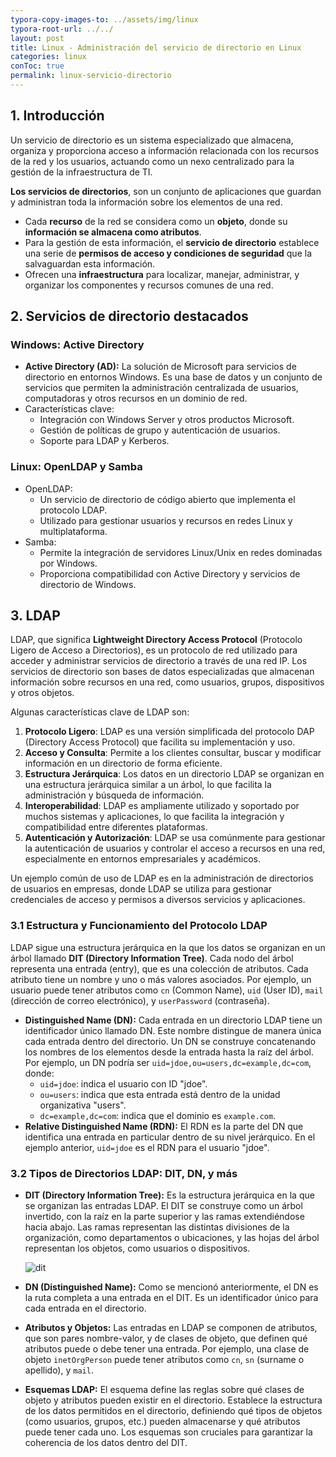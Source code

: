 ```yaml
---
typora-copy-images-to: ../assets/img/linux
typora-root-url: ../../
layout: post
title: Linux - Administración del servicio de directorio en Linux
categories: linux
conToc: true
permalink: linux-servicio-directorio
---
```


## 1. Introducción

Un servicio de directorio es un sistema especializado que almacena,  organiza y proporciona acceso a información relacionada con los recursos de la red y los usuarios, actuando como un nexo centralizado para la  gestión de la infraestructura de TI.

**Los servicios de directorios**, son un conjunto de aplicaciones que guardan y administran toda la información sobre los elementos de una red.

- Cada **recurso** de la red se considera como un **objeto**, donde su **información se almacena como atributos**.
- Para la gestión de esta información, el **servicio de directorio** establece una serie de **permisos de acceso y condiciones de seguridad** que la salvaguardan esta información.
- Ofrecen una **infraestructura** para localizar, manejar, administrar, y organizar los componentes y recursos comunes de una red.

## 2. Servicios de directorio destacados

### **Windows: Active Directory**

- **Active Directory (AD):** La solución de Microsoft para servicios de directorio en entornos Windows. Es una base de datos y un conjunto de servicios que permiten la administración centralizada de usuarios, computadoras y otros recursos en un dominio de red.
- Características clave:
  - Integración con Windows Server y otros productos Microsoft.
  - Gestión de políticas de grupo y autenticación de usuarios.
  - Soporte para LDAP y Kerberos.

###  **Linux: OpenLDAP y Samba**

- OpenLDAP:
  - Un servicio de directorio de código abierto que implementa el protocolo LDAP.
  - Utilizado para gestionar usuarios y recursos en redes Linux y multiplataforma.
- Samba:
  - Permite la integración de servidores Linux/Unix en redes dominadas por Windows.
  - Proporciona compatibilidad con Active Directory y servicios de directorio de Windows.



## 3.  LDAP 

   LDAP, que significa **Lightweight Directory Access Protocol** (Protocolo Ligero de Acceso a Directorios), es un protocolo de red utilizado para acceder y administrar servicios de directorio a través de una red IP. Los servicios de directorio son bases de datos especializadas que almacenan información sobre recursos en una red, como usuarios, grupos, dispositivos y otros objetos.

   Algunas características clave de LDAP son:

   1. **Protocolo Ligero**: LDAP es una versión simplificada del protocolo DAP (Directory Access Protocol) que facilita su implementación y uso.
   2. **Acceso y Consulta**: Permite a los clientes consultar, buscar y modificar información en un directorio de forma eficiente.
   3. **Estructura Jerárquica**: Los datos en un directorio LDAP se organizan en una estructura jerárquica similar a un árbol, lo que facilita la administración y búsqueda de información.
   4. **Interoperabilidad**: LDAP es ampliamente utilizado y soportado por muchos sistemas y aplicaciones, lo que facilita la integración y compatibilidad entre diferentes plataformas.
   5. **Autenticación y Autorización**: LDAP se usa comúnmente para gestionar la autenticación de usuarios y controlar el acceso a recursos en una red, especialmente en entornos empresariales y académicos.

   Un ejemplo común de uso de LDAP es en la administración de directorios de usuarios en empresas, donde LDAP se utiliza para gestionar credenciales de acceso y permisos a diversos servicios y aplicaciones.

### 3.1 **Estructura y Funcionamiento del Protocolo LDAP**

LDAP sigue una estructura jerárquica en la que los datos se organizan en un árbol llamado **DIT (Directory Information Tree)**. Cada nodo del árbol representa una entrada (entry), que es una colección de atributos. Cada atributo tiene un nombre y uno o más valores asociados. Por ejemplo, un usuario puede tener atributos como `cn` (Common Name), `uid` (User ID), `mail` (dirección de correo electrónico), y `userPassword` (contraseña).

- **Distinguished Name (DN):** Cada entrada en un directorio LDAP tiene un identificador único llamado DN. Este nombre distingue de manera única cada entrada dentro del directorio. Un DN se construye concatenando los nombres de los elementos desde la entrada hasta la raíz del árbol. Por ejemplo, un DN podría ser `uid=jdoe,ou=users,dc=example,dc=com`, donde:
  - `uid=jdoe`: indica el usuario con ID "jdoe".
  - `ou=users`: indica que esta entrada está dentro de la unidad organizativa "users".
  - `dc=example,dc=com`: indica que el dominio es `example.com`.
- **Relative Distinguished Name (RDN):** El RDN es la parte del DN que identifica una entrada en particular dentro de su nivel jerárquico. En el ejemplo anterior, `uid=jdoe` es el RDN para el usuario "jdoe".

### 3.2 Tipos de Directorios LDAP: DIT, DN, y más

- **DIT (Directory Information Tree):** Es la estructura jerárquica en la que se organizan las entradas LDAP. El DIT se construye como un árbol invertido, con la raíz en la parte superior y las ramas extendiéndose hacia abajo. Las ramas representan las distintas divisiones de la organización, como departamentos o ubicaciones, y las hojas del árbol representan los objetos, como usuarios o dispositivos.

  ![dit](/aso/assets/img/linux/dit.png)

- **DN (Distinguished Name):** Como se mencionó anteriormente, el DN es la ruta completa a una entrada en el DIT. Es un identificador único para cada entrada en el directorio.

- **Atributos y Objetos:** Las entradas en LDAP se componen de atributos, que son pares nombre-valor, y de clases de objeto, que definen qué atributos puede o debe tener una entrada. Por ejemplo, una clase de objeto `inetOrgPerson` puede tener atributos como `cn`, `sn` (surname o apellido), y `mail`.

- **Esquemas LDAP:** El esquema define las reglas sobre qué clases de objeto y atributos pueden existir en el directorio. Establece la estructura de los datos permitidos en el directorio, definiendo qué tipos de objetos (como usuarios, grupos, etc.) pueden almacenarse y qué atributos puede tener cada uno. Los esquemas son cruciales para garantizar la coherencia de los datos dentro del DIT.
